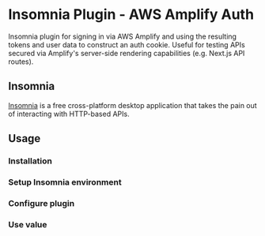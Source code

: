 # Insomnia Plugin - AWS Amplify Auth
Insomnia plugin for signing in via AWS Amplify and using the resulting tokens and user data to construct an auth cookie. Useful for testing APIs secured via Amplify's server-side rendering capabilities (e.g. Next.js API routes).

## Insomnia
[Insomnia](https://support.insomnia.rest/) is a free cross-platform desktop application that takes the pain out of interacting with HTTP-based APIs.

## Usage

### Installation

### Setup Insomnia environment

### Configure plugin

### Use value
